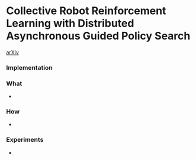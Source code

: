 # Collective Robot Reinforcement Learning with Distributed Asynchronous Guided Policy Search
[arXiv](https://arxiv.org/abs/1610.00673)

### Implementation

### What

- 
### How
-

### Experiments
-
